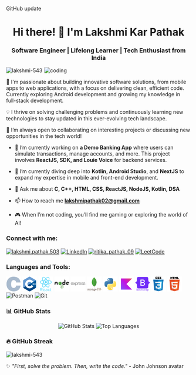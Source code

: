 GitHub update


<h1 align="center">Hi there! 👋 I'm Lakshmi Kar Pathak</h1>
<h3 align="center">Software Engineer | Lifelong Learner | Tech Enthusiast from India</h3>

<!-- Add a custom banner here (you can design one and upload it) -->
<!-- <img src="your-banner-url" alt="banner" /> -->

<img align="right" alt="coding" width="400" src="https://media.tenor.com/QVC1Nmb9TwUAAAAi/coding.gif">

<p align="left"> <img src="https://komarev.com/ghpvc/?username=lakshmi-543&label=Profile%20views&color=0e75b6&style=flat" alt="lakshmi-543" /> </p>

🚀 I'm passionate about building innovative software solutions, from mobile apps to web applications, with a focus on delivering clean, efficient code. Currently exploring Android development and growing my knowledge in full-stack development.

💡 I thrive on solving challenging problems and continuously learning new technologies to stay updated in this ever-evolving tech landscape.

💼 I’m always open to collaborating on interesting projects or discussing new opportunities in the tech world!

- 🔭 I’m currently working on **a Demo Banking App** where users can simulate transactions, manage accounts, and more. This project involves **ReactJS, SDK, and Louie Voice** for backend services.
  
- 🌱 I’m currently diving deep into **Kotlin, Android Studio**, and **NextJS** to expand my expertise in mobile and front-end development.

- 💬 Ask me about **C, C++, HTML, CSS, ReactJS, NodeJS, Kotlin, DSA**

- 📫 How to reach me **lakshmipathak02@gmail.com**

- 🎮 When I’m not coding, you’ll find me gaming or exploring the world of AI!

<h3 align="left">Connect with me:</h3>
<p align="left">
<a href="https://instagram.com/lakshmi.pathak.503" target="blank"><img align="center" src="https://raw.githubusercontent.com/rahuldkjain/github-profile-readme-generator/master/src/images/icons/Social/instagram.svg" alt="lakshmi.pathak.503" height="30" width="40" /></a>
<a href="https://www.linkedin.com/in/lakshmi-kar-pathak-646190209/" target="blank"><img align="center" src="https://raw.githubusercontent.com/rahuldkjain/github-profile-readme-generator/master/src/images/icons/Social/linked-in-alt.svg" alt="LinkedIn" height="30" width="40" /></a>
<a href="https://codeforces.com/profile/ritika_pathak_09" target="blank"><img align="center" src="https://raw.githubusercontent.com/rahuldkjain/github-profile-readme-generator/master/src/images/icons/Social/codeforces.svg" alt="ritika_pathak_09" height="30" width="40" /></a>
<a href="https://leetcode.com/u/lakshmi-9839/" target="blank"><img align="center" src="https://raw.githubusercontent.com/rahuldkjain/github-profile-readme-generator/master/src/images/icons/Social/leet-code.svg" alt="LeetCode" height="30" width="40" /></a>
</p>

<h3 align="left">Languages and Tools:</h3>
<p align="left">
  <img src="https://raw.githubusercontent.com/devicons/devicon/master/icons/c/c-original.svg" alt="C" width="40" height="40"/> 
  <img src="https://raw.githubusercontent.com/devicons/devicon/master/icons/cplusplus/cplusplus-original.svg" alt="C++" width="40" height="40"/> 
  <img src="https://raw.githubusercontent.com/devicons/devicon/master/icons/react/react-original-wordmark.svg" alt="React" width="40" height="40"/> 
  <img src="https://raw.githubusercontent.com/devicons/devicon/master/icons/nodejs/nodejs-original-wordmark.svg" alt="Node.js" width="40" height="40"/> 
  <img src="https://raw.githubusercontent.com/devicons/devicon/master/icons/express/express-original-wordmark.svg" alt="Express.js" width="40" height="40"/> 
  <img src="https://raw.githubusercontent.com/devicons/devicon/master/icons/mongodb/mongodb-original-wordmark.svg" alt="MongoDB" width="40" height="40"/>
  <img src="https://raw.githubusercontent.com/devicons/devicon/master/icons/python/python-original.svg" alt="Python" width="40" height="40"/>
  <img src="https://raw.githubusercontent.com/devicons/devicon/master/icons/kotlin/kotlin-original.svg" alt="Kotlin" width="40" height="40"/>
  <img src="https://raw.githubusercontent.com/devicons/devicon/master/icons/bootstrap/bootstrap-plain-wordmark.svg" alt="Bootstrap" width="40" height="40"/>
  <img src="https://raw.githubusercontent.com/devicons/devicon/master/icons/css3/css3-original-wordmark.svg" alt="CSS3" width="40" height="40"/>
  <img src="https://raw.githubusercontent.com/devicons/devicon/master/icons/html5/html5-original-wordmark.svg" alt="HTML5" width="40" height="40"/>
  <img src="https://www.vectorlogo.zone/logos/getpostman/getpostman-icon.svg" alt="Postman" width="40" height="40"/>
  <img src="https://www.vectorlogo.zone/logos/git-scm/git-scm-icon.svg" alt="Git" width="40" height="40"/>
</p>

### 📊 GitHub Stats
<p align="center">
  <img src="https://github-readme-stats.vercel.app/api?username=lakshmi-543&show_icons=true&theme=radical" alt="GitHub Stats" width="400px" />
  <img src="https://github-readme-stats.vercel.app/api/top-langs?username=lakshmi-543&show_icons=true&theme=radical&layout=compact" alt="Top Languages" width="400px" />
</p>

### 🔥 GitHub Streak
<p><img align="center" src="https://github-readme-streak-stats.herokuapp.com/?user=lakshmi-543&" alt="lakshmi-543" /></p>


✨ *"First, solve the problem. Then, write the code."* - John Johnson
avatar
